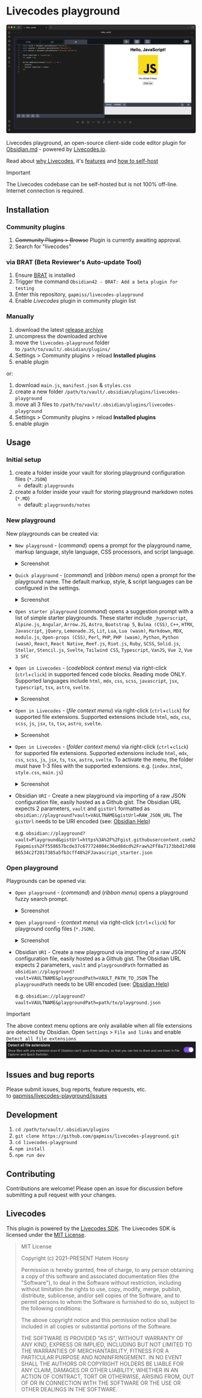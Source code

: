 # Livecodes playground

![screenshot of Livecode Playground editor](./resources/LIVECODES-Obsidian-v1.5.8-2024-03-05-17.20.49.png)

<!-- <div>
	<img src="https://livecodes.io/docs/img/livecodes-logo.svg" style="width:200px; margin: 0 auto;">
</div> -->

Livecodes playground, an open-source client-side code editor plugin for [Obsidian.md](https://obsidian.md) - powered by [Livecodes.io](https://livecodes.io/docs/overview).

Read about [why Livecodes](https://livecodes.io/docs/why), it's [features](https://livecodes.io/docs/features/) and [how to self-host](https://livecodes.io/docs/features/self-hosting)

> [!IMPORTANT]
> The Livecodes codebase can be self-hosted but is not 100% off-line. Internet connection is required.

## Installation

### Community plugins

1. ~~Community Plugins > Browse~~ Plugin is currently awaiting approval.
2. Search for "livecodes"

### via BRAT (Beta Reviewer's Auto-update Tool)

1. Ensure [BRAT](https://github.com/TfTHacker/obsidian42-brat) is installed
2. Trigger the command `Obsidian42 - BRAT: Add a beta plugin for testing`
3. Enter this repository, `gapmiss/livecodes-playground`
4. Enable _Livecodes_ plugin in community plugin list

### Manually

1. download the latest [release archive](https://github.com/gapmiss/livecodes-playground/releases/)
2. uncompress the downloaded archive
3. move the `livecodes-playground` folder to `/path/to/vault/.obsidian/plugins/`
4. Settings > Community plugins > reload **Installed plugins**
5. enable plugin

or:

1. download `main.js`, `manifest.json` & `styles.css`
2. create a new folder `/path/to/vault/.obsidian/plugins/livecodes-playground`
3. move all 3 files to `/path/to/vault/.obsidian/plugins/livecodes-playground`
4. Settings > Community plugins > reload **Installed plugins**
5. enable plugin

## Usage

### Initial setup

1. create a folder inside your vault for storing playground configuration files (`*.JSON`)
	- default: `playgrounds`
2. create a folder inside your vault for storing playground markdown notes (`*.MD`)
	- default: `playgrounds/notes`

### New playground

New playgrounds can be created via:

- `New playground` - (*command*) opens a prompt for the playground name, markup language, style language, CSS processors, and script language.
	<details style="margin-block: 1em;"><summary>Screenshot</summary><p><img src="./resources/LIVECODES-Obsidian-v1.5.8-2024-03-05-12.41.54.png" alt="screenshot of codeblock context menu" /></p></details>

- `Quick playground` - (*command*) and (*ribbon menu*) open a prompt for the playground name. The default markup, style, & script languages can be configured in the settings.
	<details style="margin-block: 1em;"><summary>Screenshot</summary><p><img src="./resources/LIVECODES-Obsidian-v1.5.8-2024-03-05-12.43.59.png" alt="screenshot of codeblock context menu" /></p></details>

- `Open starter playground` (*command*) opens a suggestion prompt with a list of simple starter playgrounds. These starter include `_hyperscript`, `Alpine.js`, `Angular`, `Arrow.JS`, `Astro`, `Bootstrap 5`, `Bulma (CSS)`, `C++`, `HTMX`, `Javascript`, `jQuery`, `Lemonade.JS`, `Lit`, `Lua`, `Lua (wasm)`, `Markdown`, `MDX`, `modulo.js`, `Open-props (CSS)`, `Perl`, `PHP`, `PHP (wasm)`, `Python`, `Python (wasm)`, `React`, `React Native`, `Reef.js`, `Riot.js`, `Ruby`, `SCSS`, `Solid.js`, `Stellar`, `Stencil.js`, `Svelte`, `Tailwind CSS`, `Typescript`, `VanJS`, `Vue 2`, `Vue 3 SFC`

- `Open in Livecodes` - (*codeblock context menu*) via right-click (`ctrl`+`click`) in supported fenced code blocks. Reading mode ONLY. Supported languages include `html`, `mdx`, `css`, `scss`, `javascript`, `jsx`, `typescript`, `tsx`, `astro`, `svelte`.
	<details style="margin-block: 1em;"><summary>Screenshot</summary><p><img src="./resources/LIVECODES-Obsidian-v1.5.8-2024-03-05-12.01.55.png" alt="screenshot of codeblock context menu" /></p></details>

- `Open in Livecodes` - (*file context menu*) via right-click (`ctrl`+`click`) for supported file extensions. Supported extensions include `html`, `mdx`, `css`, `scss`, `js`, `jsx`, `ts`, `tsx`, `astro`, `svelte`.
	<details style="margin-block: 1em;"><summary>Screenshot</summary><p><img src="./resources/LIVECODES-Obsidian-v1.5.8-2024-03-05-12.35.49.png" alt="screenshot of file context menu" /></p></details>

- `Open in Livecodes` - (*folder context menu*) via right-click (`ctrl`+`click`) for supported file extensions. Supported extensions include `html`, `mdx`, `css`, `scss`, `js`, `jsx`, `ts`, `tsx`, `astro`, `svelte`. To activate the menu, the folder must have 1-3 files with the supported extensions. e.g. (`index.html`, `style.css`, `main.js`)
	<details style="margin-block: 1em;"><summary>Screenshot</summary><p><img src="./resources/LIVECODES-Obsidian-v1.5.8-2024-03-05-12.33.31.png" alt="screenshot of file context menu" /></p></details>

- Obsidian `URI` - Create a new playground via importing of a raw JSON configuration file, easily hosted as a Github gist. The Obsidian URL expects 2 parameters, `vault` and `gistUrl` formatted as `obsidian://playground?vault=VAULTNAME&gistUrl=RAW_JSON_URL` The `gistUrl` needs to be URI encoded (see: [Obsidian Help](https://help.obsidian.md/Extending+Obsidian/Obsidian+URI))

	e.g. `obsidian://playground?vault=Playground&gistUrl=https%3A%2F%2Fgist.githubusercontent.com%2Fgapmiss%2Ff558657bcde37c677724004c36ed8dcd%2Fraw%2Ff8a7173bbd17d0886534c2f2017385a5fb3cff48%2FJavascript_starter.json`

### Open playground

Playgrounds can be opened via:

- `Open playground` - (*command*) and (*ribbon menu*) opens a playground fuzzy search prompt.
	<details style="margin-block: 1em;"><summary>Screenshot</summary><p><img src="./resources/LIVECODES-Obsidian-v1.5.8-2024-03-05-17.02.09.png" alt="screenshot of codeblock context menu" /></p></details>

- `Open playground` - (*context menu*) via right-click (`ctrl`+`click`) for playground config files (`*.JSON`).
	<details style="margin-block: 1em;"><summary>Screenshot</summary><p><img src="./resources/LIVECODES-Obsidian-v1.5.8-2024-03-05-17.10.19.png" alt="screenshot of file context menu" /></p></details>

- Obsidian `URI` - Create a new playground via importing of a raw JSON configuration file, easily hosted as a Github gist. The Obsidian URL expects 2 parameters, `vault` and `playgroundPath` formatted as `obsidian://playground?vault=VAULTNAME&playgroundPath=VAULT_PATH_TO_JSON` The `playgroundPath` needs to be URI encoded (see: [Obsidian Help](https://help.obsidian.md/Extending+Obsidian/Obsidian+URI))

	e.g. `obsidian://playground?vault=VAULTNAME&playgroundPath=path/to/playground.json`

> [!IMPORTANT]
> The above context menu options are only available when all file extensions are detected by Obsidian. Open `Settings` &gt; `File and links` and enable `Detect all file extensions` ![screenshot of settings](./resources/LIVECODES-Obsidian-v1.5.8-2024-03-05-14.34.51.png)


<!-- 

<svg xmlns="http://www.w3.org/2000/svg" width="18" height="18" viewBox="0 0 24 24" fill="none" stroke="#7852ee" stroke-width="2" stroke-linecap="round" stroke-linejoin="round" class="lucide lucide-code"><polyline points="16 18 22 12 16 6"/><polyline points="8 6 2 12 8 18"/></svg>

<svg xmlns="http://www.w3.org/2000/svg" width="18" height="18" viewBox="0 0 24 24" fill="none" stroke="#7852ee" stroke-width="2" stroke-linecap="round" stroke-linejoin="round" class="lucide lucide-file-code-2"><path d="M4 22h14a2 2 0 0 0 2-2V7l-5-5H6a2 2 0 0 0-2 2v4"/><path d="M14 2v4a2 2 0 0 0 2 2h4"/><path d="m5 12-3 3 3 3"/><path d="m9 18 3-3-3-3"/></svg>

 -->

## Issues and bug reports

Please submit issues, bug reports, feature requests, etc. to [gapmiss/livecodes-playground/issues](https://github.com/gapmiss/livecodes-playground/issues)

## Development

1. `cd /path/to/vault/.obsidian/plugins`
2. `git clone https://github.com/gapmiss/livecodes-playground.git`
3. `cd livecodes-playground`
4. `npm install`
5. `npm run dev`

## Contributing

Contributions are welcome! Please open an issue for discussion before submitting a pull request with your changes.

## Livecodes

This plugin is powered by the [Livecodes SDK](https://livecodes.io/docs/sdk). The Livecodes SDK is licensed under the [MIT License](https://github.com/live-codes/livecodes/blob/develop/LICENSE).

> MIT License
> 
> Copyright (c) 2021-PRESENT Hatem Hosny
> 
> Permission is hereby granted, free of charge, to any person obtaining a copy
> of this software and associated documentation files (the "Software"), to deal
> in the Software without restriction, including without limitation the rights
> to use, copy, modify, merge, publish, distribute, sublicense, and/or sell
> copies of the Software, and to permit persons to whom the Software is
> furnished to do so, subject to the following conditions:
> 
> The above copyright notice and this permission notice shall be included in all
> copies or substantial portions of the Software.
> 
> THE SOFTWARE IS PROVIDED "AS IS", WITHOUT WARRANTY OF ANY KIND, EXPRESS OR
> IMPLIED, INCLUDING BUT NOT LIMITED TO THE WARRANTIES OF MERCHANTABILITY,
> FITNESS FOR A PARTICULAR PURPOSE AND NONINFRINGEMENT. IN NO EVENT SHALL THE
> AUTHORS OR COPYRIGHT HOLDERS BE LIABLE FOR ANY CLAIM, DAMAGES OR OTHER
> LIABILITY, WHETHER IN AN ACTION OF CONTRACT, TORT OR OTHERWISE, ARISING FROM,
> OUT OF OR IN CONNECTION WITH THE SOFTWARE OR THE USE OR OTHER DEALINGS IN THE
> SOFTWARE.
